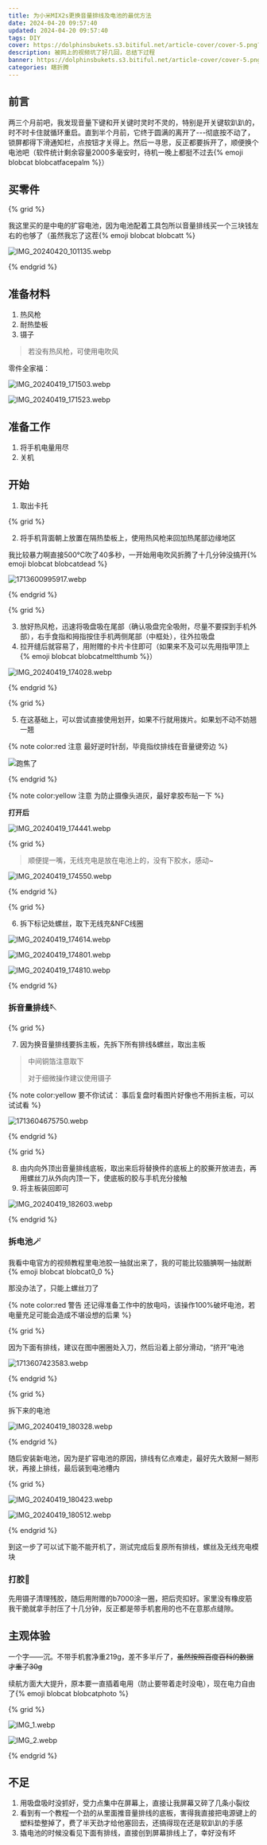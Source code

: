 ```yaml
---
title: 为小米MIX2s更换音量排线及电池的最优方法
date: 2024-04-20 09:57:40
updated: 2024-04-20 09:57:40
tags: DIY
cover: https://dolphinsbukets.s3.bitiful.net/article-cover/cover-5.png?fmt=avif
description: 被网上的视频坑了好几回，总结下过程
banner: https://dolphinsbukets.s3.bitiful.net/article-cover/cover-5.png?fmt=avif&q=50
categories: 瞎折腾
---
```


## 前言

两三个月前吧，我发现音量下键和开关键时灵时不灵的，特别是开关键软趴趴的，时不时卡住就循环重启。直到半个月前，它终于圆满的离开了---彻底按不动了，锁屏都得下滑通知栏，点按钮才关得上。然后一寻思，反正都要拆开了，顺便换个电池吧（软件统计剩余容量2000多毫安时，待机一晚上都挺不过去{% emoji blobcat blobcatfacepalm %}）

## 买零件

{% grid %}
<!-- cell -->

我这里买的是中电的扩容电池，因为电池配着工具包所以音量排线买一个三块钱左右的也够了（虽然我忘了这茬{% emoji blobcat blobcatt %}

<!-- cell -->

![IMG_20240420_101135.webp](https://onep.hzchu.top/mount/pic/myself/2024/04/66236c3bdeec7.webp)

{% endgrid %}

## 准备材料

1. 热风枪
2. 耐热垫板
3. 镊子

> 若没有热风枪，可使用电吹风

零件全家福：

![IMG_20240419_171503.webp](https://onep.hzchu.top/mount/pic/myself/2024/04/6623725117296.webp)

![IMG_20240419_171523.webp](https://onep.hzchu.top/mount/pic/myself/2024/04/662378a301bac.webp)

## 准备工作

1. 将手机电量用尽
2. 关机

## 开始

1. 取出卡托

{% grid %}

 <!-- cell -->

2. 将手机背面朝上放置在隔热垫板上，使用热风枪来回加热尾部边缘地区

我比较暴力啊直接500°C吹了40多秒，一开始用电吹风折腾了十几分钟没搞开{% emoji blobcat blobcatdead %}

<!-- cell -->

![1713600995917.webp](https://onep.hzchu.top/mount/pic/myself/2024/04/662379e57f7ba.webp)

{% endgrid %}

{% grid %}

 <!-- cell -->

3. 放好热风枪，迅速将吸盘吸在尾部（确认吸盘完全吸附，尽量不要探到手机外部），右手食指和拇指按住手机两侧尾部（中框处），往外拉吸盘
4. 拉开缝后就容易了，用附赠的卡片卡住即可（如果来不及可以先用指甲顶上{% emoji blobcat blobcatmeltthumb %}）

<!-- cell -->

![IMG_20240419_174028.webp](https://onep.hzchu.top/mount/pic/myself/2024/04/66237c258bed3.webp)

{% endgrid %}

{% grid %}

<!-- cell -->

5. 在这基础上，可以尝试直接使用划开，如果不行就用拨片。如果划不动不妨翘一翘

{% note color:red 注意 最好逆时针刮，毕竟指纹排线在音量键旁边 %}

<!-- cell -->

![跑焦了](https://onep.hzchu.top/mount/pic/myself/2024/04/66237e34a5c81.webp)

{% endgrid %}

{% note color:yellow 注意 为防止摄像头进灰，最好拿胶布贴一下 %}

**打开后**

![IMG_20240419_174441.webp](https://onep.hzchu.top/mount/pic/myself/2024/04/66237f27423c3.webp)

{% grid %}

<!-- cell -->

> 顺便提一嘴，无线充电是放在电池上的，没有下胶水，感动~

<!-- cell -->

![IMG_20240419_174550.webp](https://onep.hzchu.top/mount/pic/myself/2024/04/66237fcc8d7d8.webp)

{% endgrid %}

{% grid %}

<!-- cell -->

6. 拆下标记处螺丝，取下无线充&NFC线圈

<!-- cell -->

![IMG_20240419_174614.webp](https://onep.hzchu.top/mount/pic/myself/2024/04/6623803f65b52.webp)

<!-- cell -->

![IMG_20240419_174801.webp](https://onep.hzchu.top/mount/pic/myself/2024/04/662380f394c47.webp)

<!-- cell -->

![IMG_20240419_174810.webp](https://onep.hzchu.top/mount/pic/myself/2024/04/662382eb16441.webp)

{% endgrid %}

### 拆音量排线🪡

{% grid %}

<!-- cell -->

7. 因为换音量排线要拆主板，先拆下所有排线&螺丝，取出主板

> 中间铜箔注意取下
>
> 对于细微操作建议使用镊子

{% note color:yellow 要不你试试： 事后复盘时看图片好像也不用拆主板，可以试试看 %}

<!-- cell -->

![1713604675750.webp](https://onep.hzchu.top/mount/pic/myself/2024/04/6623883f1d521.webp)

{% endgrid %}

{% grid %}

<!-- cell -->

8. 由内向外顶出音量排线底板，取出来后将替换件的底板上的胶撕开放进去，再用螺丝刀从外向内顶一下，使底板的胶与手机充分接触
9. 将主板装回即可

<!-- cell -->

![IMG_20240419_182603.webp](https://onep.hzchu.top/mount/pic/myself/2024/04/66238c7e4e319.webp)

{% endgrid %}

### 拆电池🪄

我看中电官方的视频教程里电池胶一抽就出来了，我的可能比较腼腆啊一抽就断{% emoji blobcat blobcat0_0 %}

那没办法了，只能上螺丝刀了

{% note color:red 警告 还记得准备工作中的放电吗，该操作100%破坏电池，若电量充足可能会造成不堪设想的后果 %}

{% grid %}

<!-- cell -->

因为下面有排线，建议在图中圈圈处入刀，然后沿着上部分滑动，“挤开”电池

<!-- cell -->

![1713607423583.webp](https://onep.hzchu.top/mount/pic/myself/2024/04/662393045e7b1.webp)

{% endgrid %}

{% grid %}

<!-- cell -->

拆下来的电池

<!-- cell -->

![IMG_20240419_180328.webp](https://onep.hzchu.top/mount/pic/myself/2024/04/662394407ef95.webp)

{% endgrid %}

随后安装新电池，因为是扩容电池的原因，排线有亿点难走，最好先大致掰一掰形状，再接上排线，最后装到电池槽内

{% grid %}

<!-- cell -->

![IMG_20240419_180423.webp](https://onep.hzchu.top/mount/pic/myself/2024/04/66239559f35fe.webp)

<!-- cell -->

![IMG_20240419_180512.webp](https://onep.hzchu.top/mount/pic/myself/2024/04/662394ac4c87f.webp)

{% endgrid %}

到这一步了可以试下能不能开机了，测试完成后复原所有排线，螺丝及无线充电模块

### 打胶🧪

先用镊子清理残胶，随后用附赠的b7000涂一圈，把后壳扣好。家里没有橡皮筋我干脆就拿手肘压了十几分钟，反正都是带手机套用的也不在意那点缝隙。

## 主观体验

一个字——沉。不带手机套净重219g，差不多半斤了，~~虽然按照百度百科的数据才重了30g~~

续航方面大大提升，原本要一直插着电用（防止要带着走时没电），现在电力自由了{% emoji blobcat blobcatphoto %}

{% grid %}

<!-- cell -->

![IMG_1.webp](https://onep.hzchu.top/mount/pic/myself/2024/04/662399124e3c2.webp)

<!-- cell -->

![IMG_2.webp](https://onep.hzchu.top/mount/pic/myself/2024/04/6623990c31570.webp)

{% endgrid %}

## 不足

1. 用吸盘吸时没抓好，受力点集中在屏幕上，直接让我屏幕又碎了几条小裂纹
2. 看到有一个教程一个劲的从里面推音量排线的底板，害得我直接把电源键上的塑料垫整掉了，费了半天劲才给他塞回去，还搞得现在还是软趴趴的手感
3. 撬电池的时候没看见下面有排线，直接创到屏幕排线上了，幸好没有坏
